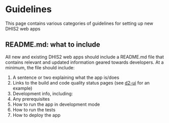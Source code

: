 # Guidelines
This page contains various categories of guidelines for setting up new DHIS2 web apps

## README.md: what to include

All new and existing DHIS2 web apps should include a README.md file that contains relevant and updated information geared towards developers. At a minimum, the file should include:

1. A sentence or two explaining what the app is/does
2. Links to the build and code quality status pages (see [d2-ui](https://github.com/dhis2/d2-ui) for an example)
3. Development info, including:
  3. Any prerequisites
  3. How to run the app in development mode
  3. How to run the tests
  3. How to deploy the app
